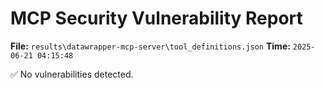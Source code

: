 # MCP Security Vulnerability Report
**File:** `results\datawrapper-mcp-server\tool_definitions.json`
**Time:** `2025-06-21 04:15:48`

✅ No vulnerabilities detected.